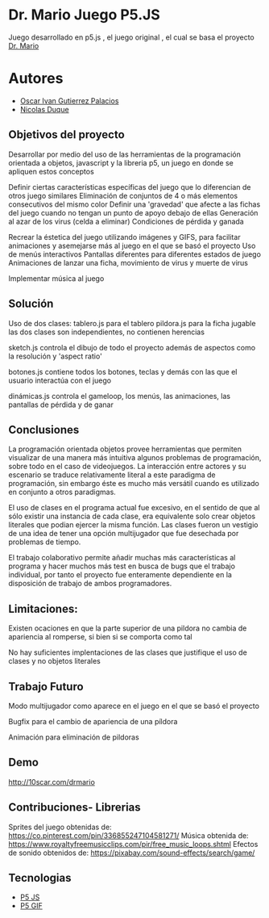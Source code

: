 
# Dr. Mario Juego P5.JS

Juego desarrollado en p5.js , el juego original , el cual se basa el proyecto [Dr. Mario](https://es.wikipedia.org/wiki/Dr._Mario)


# Autores

- [Oscar Ivan Gutierrez Palacios](https://www.github.com/octokatherine)
- [Nicolas Duque](https://github.com/nikoduque-doo)


## Objetivos del proyecto
Desarrollar por medio del uso de las herramientas de la programación orientada a objetos, javascript y la libreria p5, un juego en donde se apliquen estos conceptos

Definir ciertas características específicas del juego que lo diferencian de otros juego similares
  Eliminación de conjuntos de 4 o más elementos consecutivos del mismo color
  Definir una 'gravedad' que afecte a las fichas del juego cuando no tengan un punto de apoyo debajo de ellas
  Generación al azar de los virus (celda a eliminar)
  Condiciones de pérdida y ganada


Recrear la éstetica del juego utilizando imágenes y GIFS, para facilitar animaciones y asemejarse más al juego en el que se basó el proyecto
  Uso de menús interactivos
  Pantallas diferentes para diferentes estados de juego
  Animaciones de lanzar una ficha, movimiento de virus y muerte de virus

Implementar música al juego

## Solución

Uso de dos clases:
tablero.js para el tablero
pildora.js para la ficha jugable
las dos clases son independientes, no contienen herencias

sketch.js controla el dibujo de todo el proyecto además de aspectos como la resolución y 'aspect ratio'

botones.js contiene todos los botones, teclas y demás con las que el usuario interactúa con el juego

dinámicas.js controla el gameloop, los menús, las animaciones, las pantallas de pérdida y de ganar

    
## Conclusiones
La programación orientada objetos provee herramientas que permiten visualizar de una manera más intuitiva algunos problemas de programación, sobre todo en el caso de videojuegos. La interacción entre actores y su escenario se traduce relativamente literal a este paradigma de programación, sin embargo éste es mucho más versátil cuando es utilizado en conjunto a otros paradigmas.

El uso de clases en el programa actual fue excesivo, en el sentido de que al sólo existir una instancia de cada clase, era equivalente solo crear objetos literales que podian ejercer la misma función. Las clases fueron un vestigio de una idea de tener una opción multijugador que fue desechada por problemas de tiempo.

El trabajo colaborativo permite añadir muchas más características al programa y hacer muchos más test en busca de bugs que el trabajo individual, por tanto el proyecto fue enteramente dependiente en la disposición de trabajo de ambos programadores.


## Limitaciones:
Existen ocaciones en que la parte superior de una pildora no cambia de apariencia al romperse, si bien si se comporta como tal

No hay suficientes implentaciones de las clases que justifique el uso de clases y no objetos literales

## Trabajo Futuro
Modo multijugador como aparece en el juego en el que se basó el proyecto

Bugfix para el cambio de apariencia de una píldora

Animación para eliminación de pildoras

## Demo

http://10scar.com/drmario


## Contribuciones- Librerias
Sprites del juego obtenidas de: https://co.pinterest.com/pin/336855247104581271/
Música obtenida de: https://www.royaltyfreemusicclips.com/pir/free_music_loops.shtml
Efectos de sonido obtenidos de: https://pixabay.com/sound-effects/search/game/




## Tecnologias

 - [P5 JS](https://awesomeopensource.com/project/elangosundar/awesome-README-templates)
 - [P5 GIF](https://github.com/antiboredom/p5.gif.js/tree/master)

